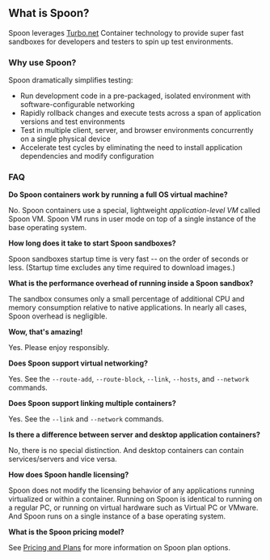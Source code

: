 ## What is Spoon?

Spoon leverages [Turbo.net](http://turbo.net) Container technology to provide super fast sandboxes for developers and testers to spin up test environments.   

### Why use Spoon?

Spoon dramatically simplifies testing:

- Run development code in a pre-packaged, isolated environment with software-configurable networking
- Rapidly rollback changes and execute tests across a span of application versions and test environments
- Test in multiple client, server, and browser environments concurrently on a single physical device
- Accelerate test cycles by eliminating the need to install application dependencies and modify configuration

### FAQ

**Do Spoon containers work by running a full OS virtual machine?**

No. Spoon containers use a special, lightweight *application-level VM* called Spoon VM. Spoon VM runs in user mode on top of a single instance
of the base operating system.

**How long does it take to start Spoon sandboxes?**

Spoon sandboxes startup time is very fast -- on the order of seconds or less. (Startup time excludes any time required to download images.)

**What is the performance overhead of running inside a Spoon sandbox?**

The sandbox consumes only a small percentage of additional CPU and memory consumption relative to native applications. In nearly
all cases, Spoon overhead is negligible.

**Wow, that's amazing!**

Yes. Please enjoy responsibly.

**Does Spoon support virtual networking?**

Yes. See the `--route-add`, `--route-block`, `--link`, `--hosts`, and `--network` commands.

**Does Spoon support linking multiple containers?**

Yes. See the `--link` and `--network` commands.

**Is there a difference between server and desktop application containers?**

No, there is no special distinction. And desktop containers can contain services/servers and vice versa.

**How does Spoon handle licensing?**

Spoon does not modify the licensing behavior of any applications running virtualized or within a container. Running on Spoon is identical
to running on a regular PC, or running on virtual hardware such as Virtual PC or VMware. And Spoon runs on a single instance of a base
operating system.

**What is the Spoon pricing model?**

See [Pricing and Plans](/pricing) for more information on Spoon plan options.
